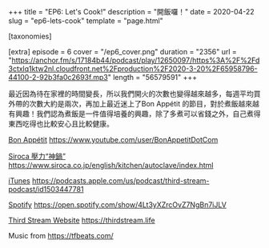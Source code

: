 +++
title = "EP6: Let's Cook!"
description = "開飯囉！"
date = 2020-04-22
slug = "ep6-lets-cook"
template = "page.html"

[taxonomies]

[extra]
episode = 6
cover = "/ep6_cover.png"
duration = "2356"
url = "https://anchor.fm/s/17184b44/podcast/play/12650097/https%3A%2F%2Fd3ctxlq1ktw2nl.cloudfront.net%2Fproduction%2F2020-3-20%2F65958796-44100-2-92b3fa0c2693f.mp3"
length = "56579591"
+++

最近因為待在家裡的時間變長，所以我們開火的次數也變得越來越多，每週平均買外帶的次數大約是兩次，再加上最近迷上了Bon Appétit 的節目，對於煮飯越來越有興趣！我們認為煮飯是一件值得培養的興趣，除了多煮可以省錢之外，自己煮得東西吃得也比較安心且比較健康。

<!-- more -->

[Bon Appétit](https://www.youtube.com/user/BonAppetitDotCom)
https://www.youtube.com/user/BonAppetitDotCom

[Siroca 壓力“神鍋”](https://www.siroca.co.jp/english/kitchen/autoclave/index.html)
https://www.siroca.co.jp/english/kitchen/autoclave/index.html

[iTunes](https://podcasts.apple.com/us/podcast/third-stream-podcast/id1503447781)
https://podcasts.apple.com/us/podcast/third-stream-podcast/id1503447781

[Spotify](https://open.spotify.com/show/4Lt3yXZrcOvZ7NgBn7iJLV)
https://open.spotify.com/show/4Lt3yXZrcOvZ7NgBn7iJLV

[Third Stream Website](https://thirdstream.life)
https://thirdstream.life

Music from https://tfbeats.com/
